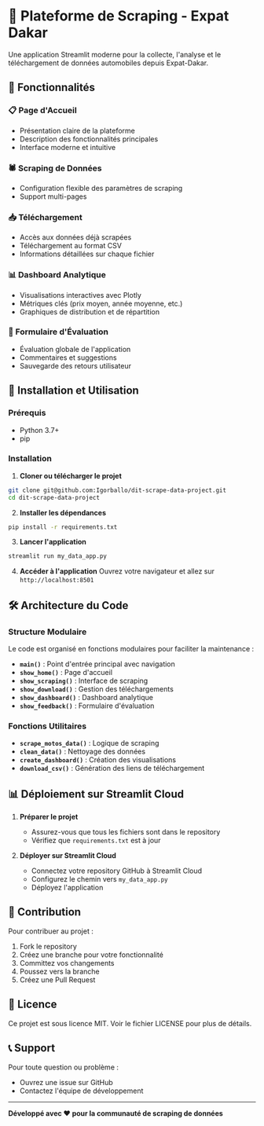 # 🚗 Plateforme de Scraping - Expat Dakar

Une application Streamlit moderne pour la collecte, l'analyse et le téléchargement de données automobiles depuis Expat-Dakar.

## 🎯 Fonctionnalités

### 📋 Page d'Accueil
- Présentation claire de la plateforme
- Description des fonctionnalités principales
- Interface moderne et intuitive

### 🕷️ Scraping de Données
- Configuration flexible des paramètres de scraping
- Support multi-pages

### 📥 Téléchargement
- Accès aux données déjà scrapées
- Téléchargement au format CSV
- Informations détaillées sur chaque fichier

### 📊 Dashboard Analytique
- Visualisations interactives avec Plotly
- Métriques clés (prix moyen, année moyenne, etc.)
- Graphiques de distribution et de répartition

### 📝 Formulaire d'Évaluation
- Évaluation globale de l'application
- Commentaires et suggestions
- Sauvegarde des retours utilisateur

## 🚀 Installation et Utilisation

### Prérequis
- Python 3.7+
- pip

### Installation

1. **Cloner ou télécharger le projet**
```bash
git clone git@github.com:Igorballo/dit-scrape-data-project.git
cd dit-scrape-data-project
```

2. **Installer les dépendances**
```bash
pip install -r requirements.txt
```

3. **Lancer l'application**
```bash
streamlit run my_data_app.py
```

4. **Accéder à l'application**
Ouvrez votre navigateur et allez sur `http://localhost:8501`

## 🛠️ Architecture du Code

### Structure Modulaire
Le code est organisé en fonctions modulaires pour faciliter la maintenance :

- **`main()`** : Point d'entrée principal avec navigation
- **`show_home()`** : Page d'accueil
- **`show_scraping()`** : Interface de scraping
- **`show_download()`** : Gestion des téléchargements
- **`show_dashboard()`** : Dashboard analytique
- **`show_feedback()`** : Formulaire d'évaluation

### Fonctions Utilitaires
- **`scrape_motos_data()`** : Logique de scraping
- **`clean_data()`** : Nettoyage des données
- **`create_dashboard()`** : Création des visualisations
- **`download_csv()`** : Génération des liens de téléchargement


## 📊 Déploiement sur Streamlit Cloud

1. **Préparer le projet**
   - Assurez-vous que tous les fichiers sont dans le repository
   - Vérifiez que `requirements.txt` est à jour

2. **Déployer sur Streamlit Cloud**
   - Connectez votre repository GitHub à Streamlit Cloud
   - Configurez le chemin vers `my_data_app.py`
   - Déployez l'application


## 🤝 Contribution

Pour contribuer au projet :

1. Fork le repository
2. Créez une branche pour votre fonctionnalité
3. Committez vos changements
4. Poussez vers la branche
5. Créez une Pull Request

## 📝 Licence

Ce projet est sous licence MIT. Voir le fichier LICENSE pour plus de détails.

## 📞 Support

Pour toute question ou problème :
- Ouvrez une issue sur GitHub
- Contactez l'équipe de développement

---

**Développé avec ❤️ pour la communauté de scraping de données**
